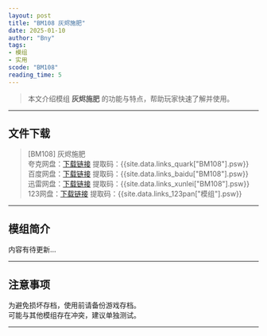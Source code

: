 ```yaml
---
layout: post
title: "BM108 灰烬施肥"
date: 2025-01-10
author: "Bny"
tags: 
- 模组
- 实用
scode: "BM108"
reading_time: 5
---
```


> 本文介绍模组 **灰烬施肥** 的功能与特点，帮助玩家快速了解并使用。

---

## 文件下载

> [BM108] 灰烬施肥  
夸克网盘：[下载链接]({{site.data.links_quark["BM108"].url}}) 提取码：{{site.data.links_quark["BM108"].psw}}  
百度网盘：[下载链接]({{site.data.links_baidu["BM108"].url}}) 提取码：{{site.data.links_baidu["BM108"].psw}}  
迅雷网盘：[下载链接]({{site.data.links_xunlei["BM108"].url}}) 提取码：{{site.data.links_xunlei["BM108"].psw}}  
123网盘：[下载链接]({{site.data.links_123pan["模组"].url}}) 提取码：{{site.data.links_123pan["模组"].psw}}  

---

## 模组简介

>  
内容有待更新...  

---

## 注意事项

>  
为避免损坏存档，使用前请备份游戏存档。  
可能与其他模组存在冲突，建议单独测试。  

---

